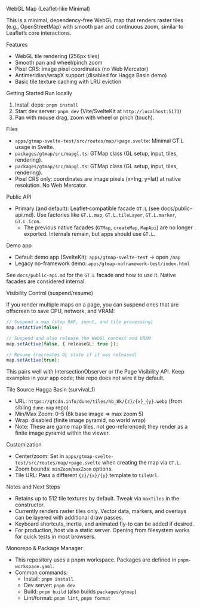WebGL Map (Leaflet-like Minimal)

This is a minimal, dependency-free WebGL map that renders raster tiles (e.g., OpenStreetMap) with smooth pan and continuous zoom, similar to Leaflet’s core interactions.

Features

- WebGL tile rendering (256px tiles)
- Smooth pan and wheel/pinch zoom
- Pixel CRS: image pixel coordinates (no Web Mercator)
- Antimeridian/wrapX support (disabled for Hagga Basin demo)
- Basic tile texture caching with LRU eviction

Getting Started
Run locally

1. Install deps: `pnpm install`
2. Start dev server: `pnpm dev` (Vite/SvelteKit at `http://localhost:5173`)
3. Pan with mouse drag, zoom with wheel or pinch (touch).

Files

- `apps/gtmap-svelte-test/src/routes/map/+page.svelte`: Minimal GT.L usage in Svelte.
- `packages/gtmap/src/mapgl.ts`: GTMap class (GL setup, input, tiles, rendering).
- `packages/gtmap/src/mapgl.ts`: GTMap class (GL setup, input, tiles, rendering).
- Pixel CRS only: coordinates are image pixels (x=lng, y=lat) at native resolution. No Web Mercator.

Public API

- Primary (and default): Leaflet‑compatible facade `GT.L` (see docs/public-api.md). Use factories like `GT.L.map`, `GT.L.tileLayer`, `GT.L.marker`, `GT.L.icon`.
  - The previous native facades (`GTMap`, `createMap`, `MapApi`) are no longer exported. Internals remain, but apps should use `GT.L`.

Demo app

- Default demo app (SvelteKit): `apps/gtmap-svelte-test` → open `/map`
- Legacy no-framework demo: `apps/gtmap-noframework-test/index.html`

See `docs/public-api.md` for the `GT.L` facade and how to use it. Native facades are considered internal.

Visibility Control (suspend/resume)

If you render multiple maps on a page, you can suspend ones that are offscreen to save CPU, network, and VRAM:

```ts
// Suspend a map (stop RAF, input, and tile processing)
map.setActive(false);

// Suspend and also release the WebGL context and VRAM
map.setActive(false, { releaseGL: true });

// Resume (recreates GL state if it was released)
map.setActive(true);
```

This pairs well with IntersectionObserver or the Page Visibility API. Keep examples in your app code; this repo does not wire it by default.

Tile Source
Hagga Basin (survival_1)

- URL: `https://gtcdn.info/dune/tiles/hb_8k/{z}/{x}_{y}.webp` (from sibling `dune-map` repo)
- Min/Max Zoom: 0–5 (8k base image => max zoom 5)
- Wrap: disabled (finite image pyramid, no world wrap)
- Note: These are game map tiles, not geo-referenced; they render as a finite image pyramid within the viewer.

Customization

- Center/zoom: Set in `apps/gtmap-svelte-test/src/routes/map/+page.svelte` when creating the map via `GT.L`.
- Zoom bounds: `minZoom`/`maxZoom` options.
- Tile URL: Pass a different `{z}/{x}/{y}` template to `tileUrl`.

Notes and Next Steps

- Retains up to 512 tile textures by default. Tweak via `maxTiles` in the constructor.
- Currently renders raster tiles only. Vector data, markers, and overlays can be layered with additional draw passes.
- Keyboard shortcuts, inertia, and animated fly-to can be added if desired.
- For production, host via a static server. Opening from filesystem works for quick tests in most browsers.

Monorepo & Package Manager

- This repository uses a pnpm workspace. Packages are defined in `pnpm-workspace.yaml`.
- Common commands:
  - Install: `pnpm install`
  - Dev server: `pnpm dev`
  - Build: `pnpm build` (also builds `packages/gtmap`)
  - Lint/format: `pnpm lint`, `pnpm format`

